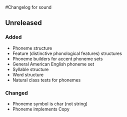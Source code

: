 #Changelog for sound

## Unreleased

### Added
- Phoneme structure
- Feature (distinctive phonological features) structures
- Phoneme builders for accent phoneme sets
- General American English phoneme set
- Syllable structure
- Word structure
- Natural class tests for phonemes

### Changed
- Phoneme symbol is char (not string)
- Phoneme implements Copy
